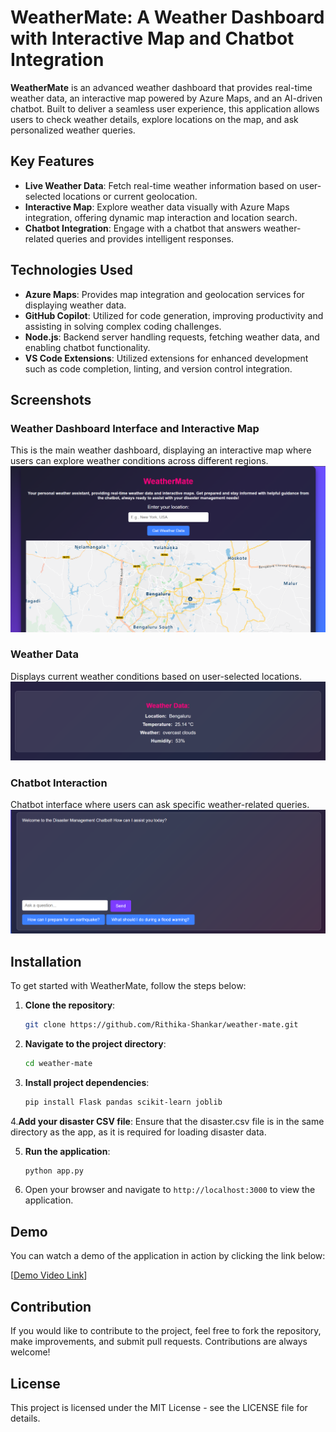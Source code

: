 # WeatherMate: A Weather Dashboard with Interactive Map and Chatbot Integration

**WeatherMate** is an advanced weather dashboard that provides real-time weather data, an interactive map powered by Azure Maps, and an AI-driven chatbot. Built to deliver a seamless user experience, this application allows users to check weather details, explore locations on the map, and ask personalized weather queries.

## Key Features

- **Live Weather Data**: Fetch real-time weather information based on user-selected locations or current geolocation.
- **Interactive Map**: Explore weather data visually with Azure Maps integration, offering dynamic map interaction and location search.
- **Chatbot Integration**: Engage with a chatbot that answers weather-related queries and provides intelligent responses.

## Technologies Used

- **Azure Maps**: Provides map integration and geolocation services for displaying weather data.
- **GitHub Copilot**: Utilized for code generation, improving productivity and assisting in solving complex coding challenges.
- **Node.js**: Backend server handling requests, fetching weather data, and enabling chatbot functionality.
- **VS Code Extensions**: Utilized extensions for enhanced development such as code completion, linting, and version control integration.

## Screenshots

### Weather Dashboard Interface and Interactive Map
This is the main weather dashboard, displaying an interactive map where users can explore weather conditions across different regions.
![Weather Dashboard](WeatherMateInterface.png)

### Weather Data
Displays current weather conditions based on user-selected locations.
![WeatherData](WeatherData.png)

### Chatbot Interaction
Chatbot interface where users can ask specific weather-related queries.
![Chatbot Interaction](Chatbot.png)

## Installation

To get started with WeatherMate, follow the steps below:

1. **Clone the repository**:
    ```bash
    git clone https://github.com/Rithika-Shankar/weather-mate.git
    ```

2. **Navigate to the project directory**:
    ```bash
    cd weather-mate
    ```

3. **Install project dependencies**:
    ```bash
    pip install Flask pandas scikit-learn joblib
    ```

4.**Add your disaster CSV file**: Ensure that the disaster.csv file is in the same directory as the app, as it is required for loading disaster data.

5. **Run the application**:
    ```bash
    python app.py
    ```

6. Open your browser and navigate to `http://localhost:3000` to view the application.

## Demo

You can watch a demo of the application in action by clicking the link below:

[[Demo Video Link](https://youtu.be/DFj19EvLUH4?si=V_vfBWVWTQEE6oYd)]

## Contribution

If you would like to contribute to the project, feel free to fork the repository, make improvements, and submit pull requests. Contributions are always welcome!

## License

This project is licensed under the MIT License - see the LICENSE file for details.

